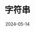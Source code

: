 ---
title: 字符串
sidebar_label: 字符串
authors: Duke Lu
date: 2024-05-14
tags: [算法, 字符串]
sidebar_position: 1
---